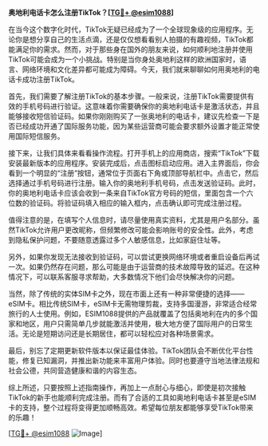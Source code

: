 **奥地利电话卡怎么注册TikTok？[[TG💪+ @esim1088](https://t.me/s/esim1088)]**

在当今这个数字化时代，TikTok无疑已经成为了一个全球现象级的应用程序。无论你是想分享自己的生活点滴，还是仅仅想看看别人拍摄的有趣视频，TikTok都能满足你的需求。然而，对于那些身在国外的朋友来说，如何顺利地注册并使用TikTok可能会成为一个小挑战。特别是当你身处奥地利这样的欧洲国家时，语言、网络环境和文化差异都可能成为障碍。今天，我们就来聊聊如何用奥地利的电话卡成功注册TikTok。

首先，我们需要了解注册TikTok的基本步骤。一般来说，注册TikTok需要提供有效的手机号码进行验证。这意味着你需要确保你的奥地利电话卡是激活状态，并且能够接收短信验证码。如果你刚刚购买了一张奥地利的电话卡，建议先检查一下是否已经成功开通了国际服务功能，因为某些运营商可能会要求额外设置才能正常使用国际短信服务。

接下来，让我们具体来看看操作流程。打开手机上的应用商店，搜索“TikTok”下载安装最新版本的应用程序。安装完成后，点击图标启动应用。进入主界面后，你会看到一个明显的“注册”按钮，通常位于页面右下角或顶部导航栏中。点击它，然后选择通过手机号码进行注册。输入你的奥地利手机号码，点击发送验证码。此时，你的奥地利电话卡应该会收到一条来自TikTok官方号码的短信，里面包含一个六位数的验证码。将验证码填入相应的输入框内，点击确认即可完成注册过程。

值得注意的是，在填写个人信息时，请尽量使用真实资料，尤其是用户名部分。虽然TikTok允许用户更改昵称，但频繁修改可能会影响账号的安全性。此外，考虑到隐私保护问题，不要随意透露过多个人敏感信息，比如家庭住址等。

另外，如果你发现无法接收到验证码，可以尝试更换网络环境或者重启设备后再试一次。如果仍然存在问题，那么可能是由于运营商的技术故障导致的延迟。在这种情况下，可以联系客服寻求帮助，大多数情况下他们会尽快解决你的问题。

当然，除了传统的实体SIM卡之外，现在市面上还有一种非常便捷的选择——eSIM卡。相比传统SIM卡，eSIM卡无需物理剪裁，支持多国漫游，非常适合经常旅行的人士使用。例如，ESIM1088提供的产品就覆盖了包括奥地利在内的多个国家和地区，用户只需简单几步就能激活并使用，极大地方便了国际用户的日常生活。无论是短期访问还是长期居住，都可以轻松应对各种场景需求。

最后，别忘了定期更新软件版本以保证最佳体验。TikTok团队会不断优化平台性能，修复已知漏洞，并推出新功能来丰富用户体验。同时也要遵守当地法律法规和社会公德，共同营造健康和谐的内容生态。

综上所述，只要按照上述指南操作，再加上一点耐心与细心，即使是初次接触TikTok的新手也能顺利完成注册。而有了合适的工具如奥地利电话卡甚至是eSIM卡的支持，整个过程将变得更加顺畅高效。希望每位朋友都能够享受TikTok带来的乐趣！

[[TG💪+ @esim1088](https://t.me/s/esim1088) ![Image](https://i.postimg.cc/4NQfJmqS/Snipaste-2025-05-13-00-14-12.png)]